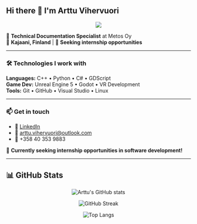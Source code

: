 ## Hi there 👋 I'm Arttu Vihervuori

<div align="center">
  <img src="https://readme-typing-svg.herokuapp.com/?lines=ICT+Engineering+Student+🎓;Game+Developer+🎮;Software+Developer+💻;VR+Enthusiast+🥽;AI+%26+Machine+Learning+🤖;Always+learning+new+things!+🚀&font=Fira%20Code&center=true&width=500&height=50&color=58a6ff&vCenter=true&size=18&duration=4000&pause=1000">
</div>

🏢 **Technical Documentation Specialist** at Metos Oy  
📍 **Kajaani, Finland** | 🎯 **Seeking internship opportunities**

---

### 🛠️ Technologies I work with

**Languages:** C++ • Python • C# • GDScript  
**Game Dev:** Unreal Engine 5 • Godot • VR Development  
**Tools:** Git • GitHub • Visual Studio • Linux

---

### 📫 Get in touch

- 💼 [LinkedIn](https://www.linkedin.com/in/arttu-vihervuori/)
- 📧 arttu.vihervuori@outlook.com
- 📱 +358 40 353 9883

🎯 **Currently seeking internship opportunities in software development!**

---

## 📊 GitHub Stats

<div align="center">

![Arttu's GitHub stats](https://github-readme-stats.vercel.app/api?username=kartturih&show_icons=true&theme=github_dark&hide_border=true&count_private=true)

![GitHub Streak](https://github-readme-streak-stats.herokuapp.com/?user=kartturih&theme=github-dark-blue&hide_border=true)

![Top Langs](https://github-readme-stats.vercel.app/api/top-langs/?username=kartturih&layout=compact&theme=github_dark&hide_border=true&count_private=true)

</div>
